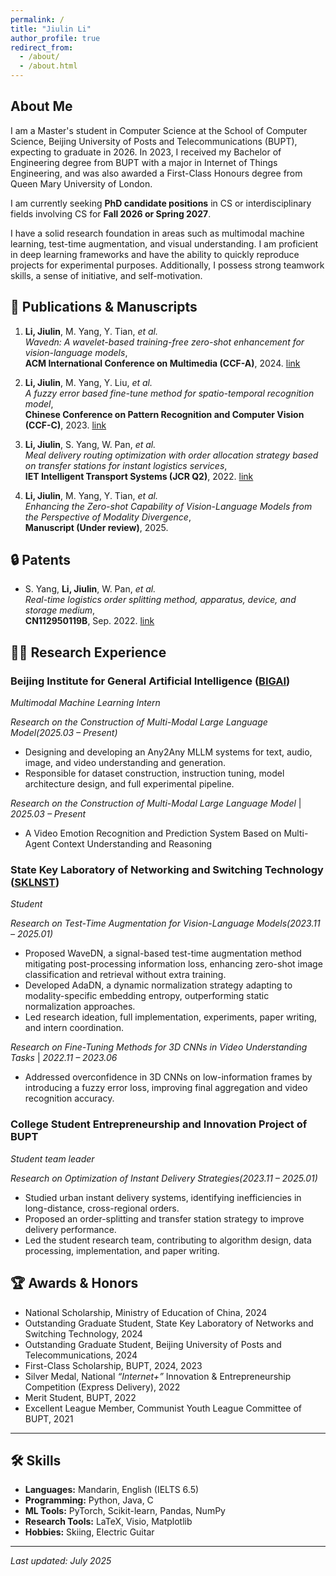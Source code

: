 ```yaml
---
permalink: /
title: "Jiulin Li"
author_profile: true
redirect_from: 
  - /about/
  - /about.html
---
```


## About Me

I am a Master's student in Computer Science at the School of Computer Science, Beijing University of Posts and Telecommunications (BUPT), expecting to graduate in 2026. In 2023, I received my Bachelor of Engineering degree from BUPT with a major in Internet of Things Engineering, and was also awarded a First-Class Honours degree from Queen Mary University of London.

I am currently seeking **PhD candidate positions** in CS or interdisciplinary fields involving CS for **Fall 2026 or Spring 2027**. 

I have a solid research foundation in areas such as multimodal machine learning, test-time augmentation, and visual understanding. I am proficient in deep learning frameworks and have the ability to quickly reproduce projects for experimental purposes. Additionally, I possess strong teamwork skills, a sense of initiative, and self-motivation.


## 📄 Publications & Manuscripts

1. **Li, Jiulin**, M. Yang, Y. Tian, *et al.*  
   *Wavedn: A wavelet-based training-free zero-shot enhancement for vision-language models*,  
   **ACM International Conference on Multimedia (CCF-A)**, 2024. [link](https://dl.acm.org/doi/10.1145/3664647.3681559)

2. **Li, Jiulin**, M. Yang, Y. Liu, *et al.*  
   *A fuzzy error based fine-tune method for spatio-temporal recognition model*,  
   **Chinese Conference on Pattern Recognition and Computer Vision (CCF-C)**, 2023. [link](https://link.springer.com/chapter/10.1007/978-981-99-8429-9_8)

3. **Li, Jiulin**, S. Yang, W. Pan, *et al.*  
   *Meal delivery routing optimization with order allocation strategy based on transfer stations for instant logistics services*,  
   **IET Intelligent Transport Systems (JCR Q2)**, 2022. [link](https://ietresearch.onlinelibrary.wiley.com/doi/pdf/10.1049/itr2.12206)

4. **Li, Jiulin**, M. Yang, Y. Tian, *et al.*  
   *Enhancing the Zero-shot Capability of Vision-Language Models from the Perspective of Modality Divergence*,  
   **Manuscript (Under review)**, 2025.


## 🔒 Patents

- S. Yang, **Li, Jiulin**, W. Pan, *et al.*  
  *Real-time logistics order splitting method, apparatus, device, and storage medium*,  
  **CN112950119B**, Sep. 2022. [link](https://patents.google.com/patent/CN112950119B/zh)


## 🧑‍🔬 Research Experience

### Beijing Institute for General Artificial Intelligence ([BIGAI](https://www.bigai.ai/))
*Multimodal Machine Learning Intern* 

*Research on the Construction of Multi-Modal Large Language Model(2025.03 – Present)*  
- Designing and developing an Any2Any MLLM systems for text, audio, image, and video understanding and generation.  
- Responsible for dataset construction, instruction tuning, model architecture design, and full experimental pipeline.

*Research on the Construction of Multi-Modal Large Language Model*  | *2025.03 – Present* 
- A Video Emotion Recognition and Prediction System Based on Multi-Agent Context Understanding and Reasoning

### State Key Laboratory of Networking and Switching Technology ([SKLNST](https://sklnst.bupt.edu.cn/en/)) 
*Student*

*Research on Test-Time Augmentation for Vision-Language Models(2023.11 – 2025.01)*   
- Proposed WaveDN, a signal-based test-time augmentation method mitigating post-processing information loss, enhancing zero-shot image classification and retrieval without extra training.  
- Developed AdaDN, a dynamic normalization strategy adapting to modality-specific embedding entropy, outperforming static normalization approaches.  
- Led research ideation, full implementation, experiments, paper writing, and intern coordination.

*Research on Fine-Tuning Methods for 3D CNNs in Video Understanding Tasks* | *2022.11 – 2023.06*  
- Addressed overconfidence in 3D CNNs on low-information frames by introducing a fuzzy error loss, improving final aggregation and video recognition accuracy.

### College Student Entrepreneurship and Innovation Project of BUPT
*Student team leader*

*Research on Optimization of Instant Delivery Strategies(2023.11 – 2025.01)*
- Studied urban instant delivery systems, identifying inefficiencies in long-distance, cross-regional orders.  
- Proposed an order-splitting and transfer station strategy to improve delivery performance.  
- Led the student research team, contributing to algorithm design, data processing, implementation, and paper writing.


## 🏆 Awards & Honors
- National Scholarship, Ministry of Education of China, 2024
- Outstanding Graduate Student, State Key Laboratory of Networks and Switching Technology, 2024
- Outstanding Graduate Student, Beijing University of Posts and Telecommunications, 2024
- First-Class Scholarship, BUPT, 2024, 2023 
- Silver Medal, National *“Internet+”* Innovation & Entrepreneurship Competition (Express Delivery), 2022
- Merit Student, BUPT, 2022 
- Excellent League Member, Communist Youth League Committee of BUPT, 2021

---

## 🛠 Skills
- **Languages:** Mandarin, English (IELTS 6.5)  
- **Programming:** Python, Java, C  
- **ML Tools:** PyTorch, Scikit-learn, Pandas, NumPy  
- **Research Tools:** LaTeX, Visio, Matplotlib  
- **Hobbies:** Skiing, Electric Guitar  

---

*Last updated: July 2025*
